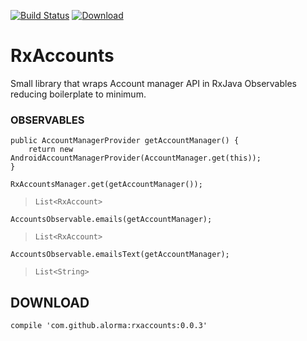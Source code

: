 [![Build Status](https://travis-ci.org/alorma/RxAccountManager.svg?branch=master)](https://travis-ci.org/alorma/RxAccountManager)
[ ![Download](https://api.bintray.com/packages/alorma/maven/rxaccounts/images/download.svg) ](https://bintray.com/alorma/maven/rxaccounts/_latestVersion)

# RxAccounts

Small library that wraps Account manager API in RxJava Observables reducing boilerplate to minimum.

### OBSERVABLES
```
public AccountManagerProvider getAccountManager() {
    return new AndroidAccountManagerProvider(AccountManager.get(this));
}
```

```
RxAccountsManager.get(getAccountManager());
```
> `List<RxAccount>`

```
AccountsObservable.emails(getAccountManager);
```
> `List<RxAccount>`

```
AccountsObservable.emailsText(getAccountManager);
```

> `List<String>`

## DOWNLOAD

```
compile 'com.github.alorma:rxaccounts:0.0.3'
```
